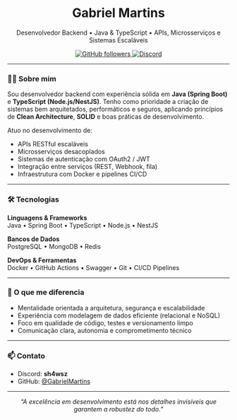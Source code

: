<h1 align="center">Gabriel Martins</h1>
<p align="center">
  Desenvolvedor Backend • Java & TypeScript • APIs, Microsserviços e Sistemas Escaláveis
</p>

<div align="center">
  <a href="https://github.com/GabrielMartins">
    <img src="https://img.shields.io/github/followers/GabriellMartins?style=social" alt="GitHub followers" />
  </a>
  <a href="https://discord.com/users/sh4wsz">
    <img src="https://img.shields.io/badge/Discord-sh4wsz-5865F2?logo=discord&logoColor=white" alt="Discord" />
  </a>
</div>

---

### 👨‍💻 Sobre mim

Sou desenvolvedor backend com experiência sólida em **Java (Spring Boot)** e **TypeScript (Node.js/NestJS)**. Tenho como prioridade a criação de sistemas bem arquitetados, performáticos e seguros, aplicando princípios de **Clean Architecture**, **SOLID** e boas práticas de desenvolvimento.

Atuo no desenvolvimento de:

- APIs RESTful escaláveis
- Microsserviços desacoplados
- Sistemas de autenticação com OAuth2 / JWT
- Integração entre serviços (REST, Webhook, fila)
- Infraestrutura com Docker e pipelines CI/CD

---

### 🛠️ Tecnologias

**Linguagens & Frameworks**  
Java • Spring Boot • TypeScript • Node.js • NestJS

**Bancos de Dados**  
PostgreSQL • MongoDB • Redis

**DevOps & Ferramentas**  
Docker • GitHub Actions • Swagger • Git • CI/CD Pipelines

---

### 💼 O que me diferencia

- Mentalidade orientada a arquitetura, segurança e escalabilidade  
- Experiência com modelagem de dados eficiente (relacional e NoSQL)  
- Foco em qualidade de código, testes e versionamento limpo  
- Comunicação clara, autonomia e comprometimento técnico  

---

### 📫 Contato

- Discord: **sh4wsz**
- GitHub: [@GabrielMartins](https://github.com/GabriellMartins)

---

<p align="center"><em>“A excelência em desenvolvimento está nos detalhes invisíveis que garantem a robustez do todo.”</em></p>
